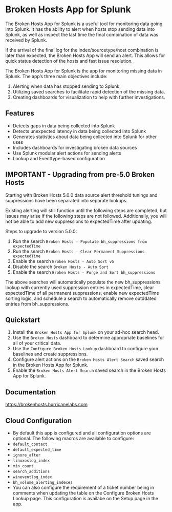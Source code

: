 # Broken Hosts App for Splunk

The Broken Hosts App for Splunk is a useful tool for monitoring data going into Splunk. It has the ability to alert when hosts stop sending data into Splunk, as well as inspect the last time the final combination of data was received by Splunk.

If the arrival of the final log for the index/sourcetype/host combination is later than expected, the Broken Hosts App will send an alert. This allows for quick status detection of the hosts and fast issue resolution.

The Broken Hosts App for Splunk is the app for monitoring missing data in Splunk. The app’s three main objectives include:
1. Alerting when data has stopped sending to Splunk.
2. Utilizing saved searches to facilitate rapid detection of the missing data.
3. Creating dashboards for visualization to help with further investigations.

## Features
- Detects gaps in data being collected into Splunk
- Detects unexpected latency in data being collected into Splunk
- Generates statistics about data being collected into Splunk for other uses
- Includes dashboards for investigating broken data sources
- Use Splunk modular alert actions for sending alerts
- Lookup and Eventtype-based configuration

## IMPORTANT - Upgrading from pre-5.0 Broken Hosts
Starting with Broken Hosts 5.0.0 data source alert threshold tunings and suppressions have been separated into separate lookups.

Existing alerting will still function until the following steps are completed, but issues may arise if the following steps are not followed.
Additionally, you will not be able to add new suppressions to expectedTime after updating.

Steps to upgrade to version 5.0.0:
1. Run the search `Broken Hosts - Populate bh_suppressions from expectedTime`
2. Run the search `Broken Hosts - Clear Permanent Suppressions expectedTime`
3. Enable the search `Broken Hosts - Auto Sort v5`
4. Disable the search `Broken Hosts - Auto Sort`
5. Enable the search `Broken Hosts - Purge and Sort bh_suppressions`

The above searches will automatically populate the new bh_suppressions lookup with currently used suppression entries in expectedTime,
clear expectedTime of all permanent suppressions, enable new expectedTime sorting logic, and schedule a search to automatically remove
outddated entries from bh_suppressions.

## Quickstart

1. Install the `Broken Hosts App for Splunk` on your ad-hoc search head.
2. Use the `Broken Hosts` dashboard to determine appropriate baselines for all of your critical
   data.
3. Use the `Configure Broken Hosts Lookup` dashboard to configure your baselines and create
   suppressions.
4. Configure alert actions on the `Broken Hosts Alert Search` saved search in the Broken Hosts
   App for Splunk.
5. Enable the `Broken Hosts Alert Search` saved search in the Broken Hosts App for Splunk.

## Documentation
https://brokenhosts.hurricanelabs.com

## Cloud Configuration
- By default this app is configured and all configuration options are optional. The following macros are available to configure:
- `default_contact`
- `default_expected_time`
- `ignore_after`		
- `linuxoslog_index`		
- `min_count`		
- `search_additions`	
- `wineventlog_index`
- `bh_volume_alerting_indexes`
- You can also configure the requirement of a ticket number being in comments when updating the table on the Configure Broken Hosts Lookup page. This configuration is availabe on the Setup page in the app.